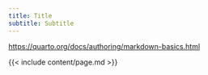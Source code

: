 ```yaml
---
title: Title
subtitle: Subtitle
---
```


<https://quarto.org/docs/authoring/markdown-basics.html>

{{< include content/page.md >}}
